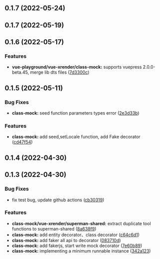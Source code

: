 ## 0.1.7 (2022-05-24)

## 0.1.7 (2022-05-19)

## 0.1.6 (2022-05-17)

### Features

- **vue-playground/vue-xrender/class-mock:** supports vuepress 2.0.0-beta.45, merge lib dts files ([7d3300c](https://github.com/2214962083/vue-superman/commit/7d3300ca6183ed6070d9bc762f1324cc13d1d820))

## 0.1.5 (2022-05-11)

### Bug Fixes

- **class-mock:** seed function parameters types error ([2e3d33b](https://github.com/2214962083/vue-superman/commit/2e3d33b3fb54e89d434beefa455a562d8db281f9))

### Features

- **class-mock:** add seed,setLocale function, add Fake decorator ([cd47f54](https://github.com/2214962083/vue-superman/commit/cd47f5406e0464f9491ea1cfd4be28f3c95ca806))

## 0.1.4 (2022-04-30)

## 0.1.3 (2022-04-30)

### Bug Fixes

- fix test bug, update github actions ([cb30319](https://github.com/2214962083/vue-superman/commit/cb303192f560de41f03c12e452b00dbee9551876))

### Features

- **class-mock/vue-xrender/superman-shared:** extract duplicate tool functions to superman-shared ([8a638f9](https://github.com/2214962083/vue-superman/commit/8a638f99509303f646795ce4971d3b08cb9f2dd3))
- **class-mock:** add entity decorator、class decorator ([c64c6d1](https://github.com/2214962083/vue-superman/commit/c64c6d123db6cbaa865dd792f96ff65b2a58b647))
- **class-mock:** add faker all api to decorator ([083710d](https://github.com/2214962083/vue-superman/commit/083710d5c62157974f728b6e75043f0c18bbaa9e))
- **class-mock:** add fakerjs, start write mock decorator ([7e60b89](https://github.com/2214962083/vue-superman/commit/7e60b891c426339ff17d81507db839858bbb73b2))
- **class-mock:** implementing a minimum runnable instance ([342a123](https://github.com/2214962083/vue-superman/commit/342a123e395ee988ec7a807e5ae3a8b5abfa31d9))
